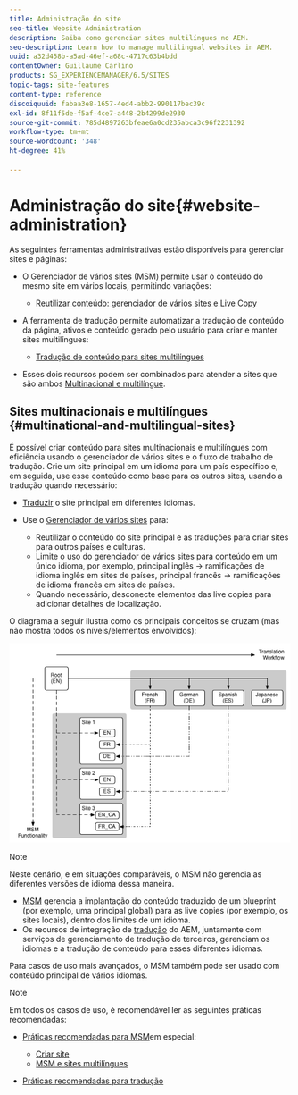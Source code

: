 ```yaml
---
title: Administração do site
seo-title: Website Administration
description: Saiba como gerenciar sites multilíngues no AEM.
seo-description: Learn how to manage multilingual websites in AEM.
uuid: a32d458b-a5ad-46ef-a68c-4717c63b4bdd
contentOwner: Guillaume Carlino
products: SG_EXPERIENCEMANAGER/6.5/SITES
topic-tags: site-features
content-type: reference
discoiquuid: fabaa3e8-1657-4ed4-abb2-990117bec39c
exl-id: 8f11f5de-f5af-4ce7-a448-2b4299de2930
source-git-commit: 785d4897263bfeae6a0cd235abca3c96f2231392
workflow-type: tm+mt
source-wordcount: '348'
ht-degree: 41%

---
```


# Administração do site{#website-administration}

As seguintes ferramentas administrativas estão disponíveis para gerenciar sites e páginas:

* O Gerenciador de vários sites (MSM) permite usar o conteúdo do mesmo site em vários locais, permitindo variações:

   * [Reutilizar conteúdo: gerenciador de vários sites e Live Copy](/help/sites-administering/msm.md)

* A ferramenta de tradução permite automatizar a tradução de conteúdo da página, ativos e conteúdo gerado pelo usuário para criar e manter sites multilíngues:

   * [Tradução de conteúdo para sites multilíngues](/help/sites-administering/translation.md)

* Esses dois recursos podem ser combinados para atender a sites que são ambos [Multinacional e multilíngue](#multinational-and-multilingual-sites).

## Sites multinacionais e multilíngues {#multinational-and-multilingual-sites}

É possível criar conteúdo para sites multinacionais e multilíngues com eficiência usando o gerenciador de vários sites e o fluxo de trabalho de tradução. Crie um site principal em um idioma para um país específico e, em seguida, use esse conteúdo como base para os outros sites, usando a tradução quando necessário:

* [Traduzir](/help/sites-administering/translation.md) o site principal em diferentes idiomas.

* Use o [Gerenciador de vários sites](/help/sites-administering/msm.md) para:

   * Reutilizar o conteúdo do site principal e as traduções para criar sites para outros países e culturas.
   * Limite o uso do gerenciador de vários sites para conteúdo em um único idioma, por exemplo, principal inglês -> ramificações de idioma inglês em sites de países, principal francês -> ramificações de idioma francês em sites de países.
   * Quando necessário, desconecte elementos das live copies para adicionar detalhes de localização.

O diagrama a seguir ilustra como os principais conceitos se cruzam (mas não mostra todos os níveis/elementos envolvidos):

![Diagrama que mostra os principais conceitos de MSM e tradução](assets/chlimage_1-71a.png)

>[!NOTE]
>
>Neste cenário, e em situações comparáveis, o MSM não gerencia as diferentes versões de idioma dessa maneira.
>
>* [MSM](/help/sites-administering/msm.md) gerencia a implantação do conteúdo traduzido de um blueprint (por exemplo, uma principal global) para as live copies (por exemplo, os sites locais), dentro dos limites de um idioma.
>* Os recursos de integração de [tradução](/help/sites-administering/translation.md) do AEM, juntamente com serviços de gerenciamento de tradução de terceiros, gerenciam os idiomas e a tradução de conteúdo para esses diferentes idiomas.
>
>Para casos de uso mais avançados, o MSM também pode ser usado com conteúdo principal de vários idiomas.

>[!NOTE]
>
>Em todos os casos de uso, é recomendável ler as seguintes práticas recomendadas:
>
>* [Práticas recomendadas para MSM](/help/sites-administering/msm-best-practices.md)em especial:
>
>   * [Criar site](/help/sites-administering/msm-best-practices.md#create-site)
>   * [MSM e sites multilíngues](/help/sites-administering/msm-best-practices.md#msm-and-multilingual-websites)
>
>* [Práticas recomendadas para tradução](/help/sites-administering/tc-bp.md)
